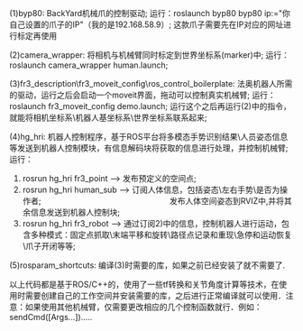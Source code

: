 (1)byp80:
BackYard机械爪的控制驱动;
运行：roslaunch byp80 byp80 ip:="你自己设置的爪子的IP"（我的是192.168.58.9）;
这款爪子需要先在IP对应的网址进行标定再使用

(2)camera_wrapper:
将相机与机械臂同时标定到世界坐标系(marker)中;
运行：roslaunch camera_wrapper human.launch;

(3)fr3_description\fr3_moveit_config\ros_control_boilerplate:
法奥机器人所需的驱动，运行之后会启动一个moveit界面，拖动可以控制真实机械臂;
运行：roslaunch fr3_moveit_config demo.launch;
运行这个之后再运行(2)中的指令，就能将相机坐标系\机器人基坐标系\世界坐标系联系起来;

(4)hg_hri:
机器人控制程序，基于ROS平台将多模态手势识别结果\人员姿态信息等发送到机器人控制模块，有信息解码块将获取的信息进行处理，并控制机械臂;
运行：
1) rosrun hg_hri fr3_point  --> 发布预定义的空间点;
2) rosrun hg_hri human_sub  --> 订阅人体信息，包括姿态\左右手势\是否为操作者;
　　　　　　　　　　　　　　　　发布人体空间姿态到RVIZ中,并将其余信息发送到机器人控制块;
3) rosrun hg_hri fr3_robot  --> 通过订阅2)中的信息，控制机器人进行运动，包含多种模式：固定点抓取\末端平移和旋转\路径点记录和重现\急停和运动恢复\爪子开闭等等;

(5)rosparam_shortcuts:
编译(3)时需要的库，如果之前已经安装了就不需要了.

以上代码都是基于ROS/C++的，使用了一些tf转换和关节角度计算等技术，在使用时需要创建自己的工作空间并安装需要的库，之后进行正常编译就可以使用．注意：如果使用其他机械臂，仅需要更改相应的几个控制函数就行．例如：sendCmd([Args...]).....


